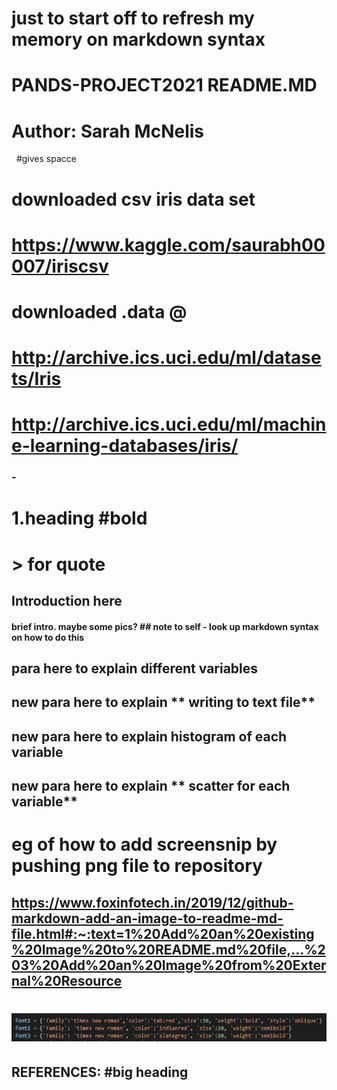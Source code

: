 # just to start off to refresh my memory on markdown syntax

# PANDS-PROJECT2021 README.MD
# Author: Sarah McNelis  

&nbsp; #gives spacce


# downloaded csv iris data set
# https://www.kaggle.com/saurabh00007/iriscsv
# downloaded .data @
# http://archive.ics.uci.edu/ml/datasets/Iris 
# http://archive.ics.uci.edu/ml/machine-learning-databases/iris/




### - 
# 1.**heading** #bold
# > for quote


## **Introduction** here 
#### brief intro. maybe some pics? ## note to self - look up markdown syntax on how to do this

## para here to explain different **variables**


## new para here to explain ** writing to text file**

## new para here to explain **histogram of each variable**

## new para here to explain ** scatter for each variable**

# eg of how to add screensnip by pushing png file to repository
## https://www.foxinfotech.in/2019/12/github-markdown-add-an-image-to-readme-md-file.html#:~:text=1%20Add%20an%20existing%20Image%20to%20README.md%20file,...%203%20Add%20an%20Image%20from%20External%20Resource

# ![eg.](picexample.png)


## **REFERENCES:** #big heading 